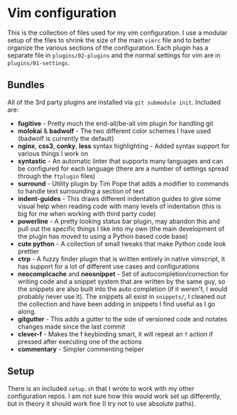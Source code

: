 # Vim configuration

This is the collection of files used for my vim configuration.  I use a modular
setup of the files to shrink the size of the main `vimrc` file and to better 
organize the various sections of the configuration.  Each plugin has a separate
file in `plugins/02-plugins` and the normal settings for vim are in 
`plugins/01-settings`.

## Bundles

All of the 3rd party plugins are installed via `git submodule init`.  Included are:

- **fugitive** - Pretty much the end-all/be-all vim plugin for handling git
- **molokai** & **badwolf** - The two different color schemes I have used (badwolf 
  is currently the default)
- **nginx**, **css3**, **conky**, **less** syntax highlighting - Added syntax 
  support for various things I work on
- **syntastic** - An automatic linter that supports many languages and can be 
  configured for each language (there are a number of settings spread through the
  `ftplugin` files)
- **surround** - Utility plugin by Tim Pope that adds a modifier to commands to 
  handle text surrounding a section of text
- **indent-guides** - This draws different indentation guides to give some visual 
  help when reading code with many levels of indentation (this is big for me when 
  working with third party code)
- **powerline** - A pretty looking status bar plugin, may abandon this and pull out
  the specific things I like into my own (the main development of the plugin has 
  moved to using a Python based code base)
- **cute python** - A collection of small tweaks that make Python code look prettier
- **ctrp** - A fuzzy finder plugin that is written entirely in native vimscript, it
  has support for a lot of different use cases and configurations
- **neocomplcache** and **neosnippet** - Set of autocompletion/correction for 
  writing code and a snippet system that are written by the same guy, so the 
  snippets are also built into the auto completion (if it weren't, I would probably 
  never use it).  The snippets all exist in `snippets/`, I cleaned out the 
  collection and have been adding in snippets I find useful as I go along.
- **gitgutter** - This adds a gutter to the side of versioned code and notates 
  changes made since the last commit
- **clever-f** - Makes the f keybinding smart, it will repeat an `f` action if 
  pressed after executing one of the actions
- **commentary** - Simpler commenting helper

## Setup

There is an included `setup.sh` that I wrote to work with my other configuration
repos.  I am not sure how this would work set up differently, but in theory it
should work fine (I try not to use absolute paths).
